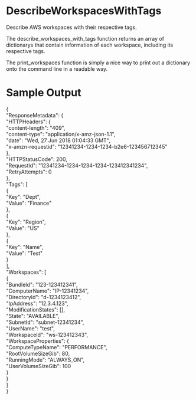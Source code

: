 # DescribeWorkspacesWithTags
Describe AWS workspaces with their respective tags.

The describe_workspaces_with_tags function returns an array of dictionarys that contain information of each workspace, including 
its respective tags.

The print_workspaces function is simply a nice way to print out a dictionary onto the command line in a readable way.

# Sample Output
{<br/>
    "ResponseMetadata": {<br/>
        "HTTPHeaders": {<br/>
            "content-length": "409",<br/>
            "content-type": "application/x-amz-json-1.1",<br/>
            "date": "Wed, 27 Jun 2018 01:04:33 GMT",<br/>
            "x-amzn-requestid": "12341234-1234-1234-b2e6-123456712345"<br/>
        },<br/>
        "HTTPStatusCode": 200,<br/>
        "RequestId": "12341234-1234-1234-1234-123412341234",<br/>
        "RetryAttempts": 0<br/>
    },<br/>
    "Tags": [<br/>
        {<br/>
            "Key": "Dept",<br/>
            "Value": "Finance"<br/>
        },<br/>
        {<br/>
            "Key": "Region",<br/>
            "Value": "US"<br/>
        },<br/>
        {<br/>
            "Key": "Name",<br/>
            "Value": "Test"<br/>
        }<br/>
    ],<br/>
    "Workspaces": [<br/>
        {<br/>
            "BundleId": "123-123412341",<br/>
            "ComputerName": "IP-12341234",<br/>
            "DirectoryId": "d-1234123412",<br/>
            "IpAddress": "12.3.4.123",<br/>
            "ModificationStates": [],<br/>
            "State": "AVAILABLE",<br/>
            "SubnetId": "subnet-12341234",<br/>
            "UserName": "test",<br/>
            "WorkspaceId": "ws-123412343",<br/>
            "WorkspaceProperties": {<br/>
                "ComputeTypeName": "PERFORMANCE",<br/>
                "RootVolumeSizeGib": 80,<br/>
                "RunningMode": "ALWAYS_ON",<br/>
                "UserVolumeSizeGib": 100<br/>
            }<br/>
        }<br/>
    ]<br/>
}<br/>
